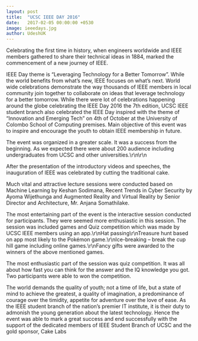 ```yaml
---
layout: post
title:  "UCSC IEEE DAY 2016"
date:   2017-02-05 00:00:00 +0530
image: ieeedays.jpg
author: UdeshUK
---
```


Celebrating the first time in history, when engineers worldwide and IEEE members gathered to share their technical ideas in 1884, marked the commencement of a new journey of IEEE.

IEEE Day theme is “Leveraging Technology for a Better Tomorrow”. While the world benefits from what’s new, IEEE focuses on what’s next. World wide celebrations demonstrate the way thousands of IEEE members in local community join together to collaborate on ideas that leverage technology for a better tomorrow. While there were lot of celebrations  happening around the globe celebrating the IEEE Day 2016 the 7th edition, UCSC IEEE student branch also celebrated the IEEE Day inspired with the theme of  “Innovation and Emerging Tech” on 4th of October at the University of Colombo School of Computing premises. Main objective of this event was to inspire and encourage the youth to obtain IEEE membership in future.

The event was organized in a greater scale. It was a success from the beginning. As we expected there were about 200 audience including undergraduates from UCSC and other universities.\r\n\r\n 

After the presentation of the introductory videos and speeches, the inauguration of IEEE was celebrated by cutting the traditional cake.

Much vital and attractive lecture sessions were conducted based on Machine Learning  by  Keshan Sodimana, Recent Trends in Cyber Security  by Ayoma Wijethunga and Augmented Reality and Virtual Reality by  Senior Director and Architecture, Mr. Anjana Somathilake.

The most entertaining part of the event is the interactive session conducted for participants. They were seemed more enthusiastic in this session. The session was included games and Quiz competition which was made by UCSC IEEE members using an app.\r\nHat passing\r\nTreasure hunt based on app most likely to the Pokémon game.\r\nIce-breaking – break the cup hill game including online games.\r\nFancy gifts were awarded to the winners of the above mentioned games.

The most enthusiastic part of the session was quiz competition. It was all about how fast you can think for the answer and the IQ knowledge you got. Two participants were able to won the competition.

The world demands the quality of youth; not a time of life, but a state of mind to achieve the greatest, a quality of imagination, a predominance of courage over the timidity, appetite for adventure over the love of ease. As the IEEE student branch of the nation’s premier IT institute, it is their duty to admonish the young generation about the latest technology. Hence the event was able to mark a great success and end successfully with the support of the dedicated members of IEEE Student Branch of UCSC and the gold sponsor,  Cake Labs